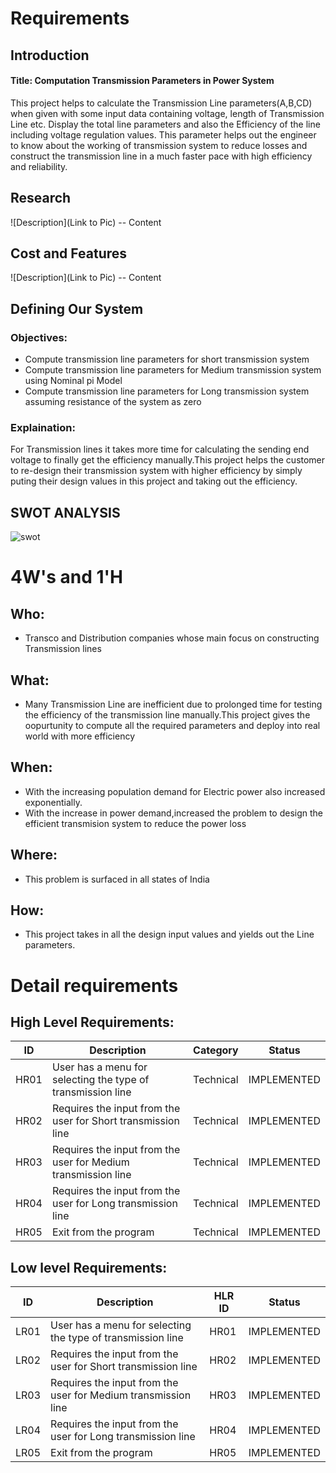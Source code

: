 # Requirements
## Introduction
#### Title: Computation Transmission Parameters in Power System
This project helps to calculate the Transmission Line parameters(A,B,CD) when given with some input data containing voltage, length of Transmission Line etc. Display the total line parameters and also the Efficiency of the line including voltage regulation values. This parameter helps out the engineer to know about the working of transmission system to reduce losses and construct the transmission line in a much faster pace with high efficiency and reliability.

## Research
![Description](Link to Pic)
-- Content 
## Cost and Features
![Description](Link to Pic)
-- Content 
## Defining Our System
  ### Objectives:
  - Compute transmission line parameters for short transmission system
  - Compute transmission line parameters for Medium transmission system using Nominal pi Model
  - Compute transmission line parameters for Long transmission system assuming resistance of the system as zero
  ### Explaination:
   For Transmission lines it takes more time for calculating the sending end voltage to finally get the efficiency manually.This project helps the customer to re-design their transmission system with higher efficiency by simply puting their design values in this project and taking out the efficiency.
## SWOT ANALYSIS
  ![swot](https://user-images.githubusercontent.com/36735523/114701479-7f0da300-9d40-11eb-83e8-2d78aa6d6446.png)


# 4W&#39;s and 1&#39;H

## Who:
- Transco and Distribution companies whose main focus on constructing Transmission lines

## What:
- Many Transmission Line are inefficient due to prolonged time for testing the efficiency of the transmission line manually.This project gives the oopurtunity to compute all the required parameters and deploy into real world with more efficiency

## When:
- With the increasing population demand for Electric power also increased exponentially.
- With the increase in power demand,increased the problem to design the efficient transmision system to reduce the power loss

## Where:
- This problem is surfaced in all states of India

## How:
- This project takes in all the design input values and yields out the Line parameters.

# Detail requirements
## High Level Requirements:
| ID | Description | Category | Status
| ------ | ------ | ------ | ------|
| HR01 | User has a menu for selecting the type of transmission line     |  Technical  |  IMPLEMENTED   |
| HR02 | Requires the input from the user for Short transmission line | Technical | IMPLEMENTED  |
| HR03 | Requires the input from the user for Medium transmission line | Technical | IMPLEMENTED  |
| HR04 | Requires the input from the user for Long transmission line | Technical | IMPLEMENTED  | 
| HR05 | Exit from the program | Technical | IMPLEMENTED  |


##  Low level Requirements:
| ID | Description | HLR ID | Status
| ------ | ------ | ------ | ------|
| LR01 | User has a menu for selecting the type of transmission line     |  HR01  |  IMPLEMENTED   |
| LR02 | Requires the input from the user for Short transmission line | HR02 | IMPLEMENTED  |
| LR03 | Requires the input from the user for Medium transmission line | HR03 | IMPLEMENTED  |
| LR04 | Requires the input from the user for Long transmission line | HR04 | IMPLEMENTED  | 
| LR05 | Exit from the program | HR05 | IMPLEMENTED  |
